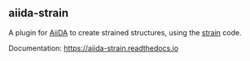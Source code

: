## aiida-strain

A plugin for [AiiDA](www.aiida.net) to create strained structures, using the [strain](http://z2pack.ethz.ch/strain/) code.

Documentation: https://aiida-strain.readthedocs.io
